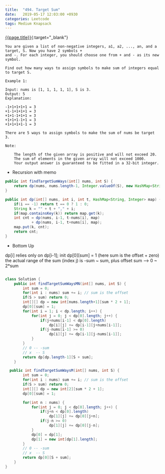 ```yaml
---
title:  "494. Target Sum"
date:   2019-05-17 12:03:00 +0930
categories: Leetcode
tags: Medium Knapsack
---
```


[{{page.title}}](https://leetcode.com/problems/target-sum/){:target="_blank"}

    You are given a list of non-negative integers, a1, a2, ..., an, and a target, S. Now you have 2 symbols +
    and -. For each integer, you should choose one from + and - as its new symbol.

    Find out how many ways to assign symbols to make sum of integers equal to target S.

    Example 1:

    Input: nums is [1, 1, 1, 1, 1], S is 3.
    Output: 5
    Explanation:

    -1+1+1+1+1 = 3
    +1-1+1+1+1 = 3
    +1+1-1+1+1 = 3
    +1+1+1-1+1 = 3
    +1+1+1+1-1 = 3

    There are 5 ways to assign symbols to make the sum of nums be target 3.

    Note:

        The length of the given array is positive and will not exceed 20.
        The sum of elements in the given array will not exceed 1000.
        Your output answer is guaranteed to be fitted in a 32-bit integer.

* Recursion with memo

```java
public int findTargetSumWays(int[] nums, int S) {
    return dp(nums, nums.length-1, Integer.valueOf(S), new HashMap<String, Integer>());
}

public int dp(int[] nums, int i, int t, HashMap<String, Integer> map) {
    if(i == -1) return t == 0 ? 1 : 0;
    String k = "" + t + "," + i;
    if(map.containsKey(k)) return map.get(k);
    int cnt = dp(nums, i-1, t-nums[i], map)
            + dp(nums, i-1, t+nums[i], map);
    map.put(k, cnt);
    return cnt;
}
```

* Bottom Up

dp[i] relies only on dp[i-1]; init dp[0][sum] = 1 (here sum is the offset + zero)
the actual range of the sum (index j) is -sum ~ sum, plus offset sum --> 0 ~ 2*sum

```java

class Solution {
    public int findTargetSumWaysMN(int[] nums, int S) {
        int sum = 0;
        for(int i : nums) sum += i; // sum is the offset
        if(S > sum) return 0;
        int[][] dp = new int[nums.length+1][sum * 2 + 1];
        dp[0][sum] = 1;
        for(int i = 1; i < dp.length; i++) {
            for(int j = 0; j < dp[0].length; j++) {
                if(j+nums[i-1] < dp[0].length)
                    dp[i][j] += dp[i-1][j+nums[i-1]];
                if(j-nums[i-1] >= 0)
                    dp[i][j] += dp[i-1][j-nums[i-1]];
            }
        }
        // 0 -- -sum
        // x  -- S
        return dp[dp.length-1][S + sum];
    }

  public int findTargetSumWaysM(int[] nums, int S) {
        int sum = 0;
        for(int i : nums) sum += i; // sum is the offset
        if(S > sum) return 0;
        int[][] dp = new int[2][sum * 2 + 1];
        dp[0][sum] = 1;

        for(int n : nums) {
            for(int j = 0; j < dp[0].length; j++) {
                if(j+n < dp[0].length)
                    dp[1][j] += dp[0][j+n];
                if(j-n >= 0)
                    dp[1][j] += dp[0][j-n];
            }
            dp[0] = dp[1];
            dp[1] = new int[dp[1].length];
        }
        // 0 -- -sum
        // x  -- S
        return dp[0][S + sum];
    }
}
```
